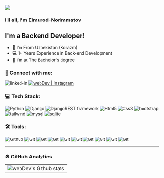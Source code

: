 <img src="https://www.google.com/imgres?q=%D0%BF%D1%80%D0%BE%D0%B3%D1%80%D0%B0%D0%BC%D0%BC%D0%B8%D1%80%D0%BE%D0%B2%D0%B0%D0%BD%D0%B8%D0%B5%20python%20image&imgurl=https%3A%2F%2Fias.bsuir.by%2Fimg%2Fcourses%2F47%2Fpython.jpg&imgrefurl=https%3A%2F%2Fias.bsuir.by%2Fcourse%2Fpython&docid=jGQp_VGb8L4FvM&tbnid=CpEberZpwL9mPM&vet=12ahUKEwidlKa0haqOAxV-JxAIHeFYE2IQM3oECFwQAA..i&w=1900&h=600&hcb=2&ved=2ahUKEwidlKa0haqOAxV-JxAIHeFYE2IQM3oECFwQAA">

### Hi all, I'm Elmurod-Norimmatov

## I'm a Backend Developer!

- 📍 I’m From Uzbekistan (Xorazm)
- 💻 1+ Years Experience in Back-end Development
- 📙 I'm at The Bachelor's degree

### 🤝 Connect with me:

[<img align="left" alt="linked-in" src="https://img.shields.io/badge/Telegram-2CA5E0?style=for-the-badge&logo=telegram&logoColor=white">](https://t.me/@elmurod_1811)
[<img alt="webDev | Instagram" src="https://img.shields.io/badge/instagram-E4405F.svg?&style=for-the-badge&logo=instagram&logoColor=white" />](https://www.instagram.com/el.murod_1118/)

### 💻 Tech Stack:

![Python](https://img.shields.io/badge/-Python-356D9C?style=for-the-badge&logo=python&logoColor=fff)
![Django](https://img.shields.io/badge/-Django-003A2B?style=for-the-badge&logo=django&logoColor=fff)
![DjangoREST framework](https://img.shields.io/badge/-DRF-blueviolet?style=for-the-badge&logo=DRF&logoColor=fff)
![Html5](https://img.shields.io/badge/-Html-F37431?style=for-the-badge&logo=Html5&logoColor=fff)
![Css3](https://img.shields.io/badge/-Css-379AD5?style=for-the-badge&logo=CSS3&logoColor=fff)
![bootstrap](https://img.shields.io/badge/-bootstrap-880AFC?style=for-the-badge&logo=bootstrap&logoColor=fff)
![tailwind](https://img.shields.io/badge/-tailwind-01B7D6?style=for-the-badge&logo=tailwindcss&logoColor=fff)
![mysql](https://img.shields.io/badge/-Mysql-4479A1?style=for-the-badge&logo=mysql&logoColor=fff)
![sqlite](https://img.shields.io/badge/-sqlite-4479A1?style=for-the-badge&logo=sqlite&logoColor=fff)

### 🛠 Tools:

![Github](https://img.shields.io/badge/-Github-14191E?style=for-the-badge&logo=github&logoColor=fff)
![Git](https://img.shields.io/badge/-Git-F05033?style=for-the-badge&logo=git&logoColor=fff)
![Git](https://img.shields.io/badge/-Docker-2496ED?style=for-the-badge&logo=docker&logoColor=fff)
![Git](https://img.shields.io/badge/-Vscode-36A2EE?style=for-the-badge&logo=VisualStudioCode&logoColor=fff)
![Git](https://img.shields.io/badge/-Vim-14191E?style=for-the-badge&logo=vim&logoColor=fff)
![Git](https://img.shields.io/badge/-POstman-FF6C38?style=for-the-badge&logo=Postman&logoColor=fff)
![Git](https://img.shields.io/badge/-Linux-F05033?style=for-the-badge&logo=Linux&logoColor=fff)
![Git](https://img.shields.io/badge/-Nginx-009639?style=for-the-badge&logo=Nginx&logoColor=fff)
![Git](https://img.shields.io/badge/-Apache-A52056?style=for-the-badge&logo=Apache&logoColor=fff)
![Git](https://img.shields.io/badge/-Figma-1E1E1E?style=for-the-badge&logo=Figma&logoColor=fff)

---

### ⚙️ GitHub Analytics

<table>
  <tr>
    <td>
      <img align="left" src="https://github-readme-streak-stats.herokuapp.com/?user=Elmurod-Norimmatov&theme=algolia" alt="webDev's Github stats" />
    </td>
  </tr>
</table>
